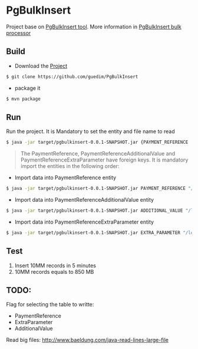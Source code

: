 # PgBulkInsert

Project base on [PgBulkInsert tool](https://github.com/bytefish/PgBulkInsert).
More information in [PgBulkInsert bulk processor](https://bytefish.de/blog/pgbulkinsert_bulkprocessor/)

## Build
- Download the [Project](https://github.com/guedim/PgBulkInsert) 
```sh
$ git clone https://github.com/guedim/PgBulkInsert
```
- package it
```sh
$ mvn package
```

## Run

Run the project. It is Mandatory to set the entity and file name to read

```sh
$ java -jar target/pgbulkinsert-0.0.1-SNAPSHOT.jar {PAYMENT_REFERENCE | EXTRA_PARAMETER | ADDITIONAL_VALUE}  {'filename'}");
```

>
> The PaymentReference, PaymentReferenceAdditionalValue and PaymentReferenceExtraParameter have foreign keys.
> It is mandatory import the entities in the following order:
>
- Import data into PaymentReference entity
```sh
$ java -jar target/pgbulkinsert-0.0.1-SNAPSHOT.jar PAYMENT_REFERENCE "/location/to/files/payment_reference.txt"
```
- Import data into PaymentReferenceAdditionalValue entity
```sh
$ java -jar target/pgbulkinsert-0.0.1-SNAPSHOT.jar ADDITIONAL_VALUE "/location/to/files/payment_reference_additional_values.txt"
```
- Import data into PaymentReferenceExtraParameter entity
```sh
$ java -jar target/pgbulkinsert-0.0.1-SNAPSHOT.jar EXTRA_PARAMETER "/location/to/files/payment_reference_extra_parameters.txt"
```

##  Test

1. Insert 10MM records in  5 minutes
2. 10MM records equals  to 850 MB


## TODO:

Flag for selecting the table to writte:
- PaymentReference
- ExtraParameter
- AdditionalValue

Read big files:
http://www.baeldung.com/java-read-lines-large-file
